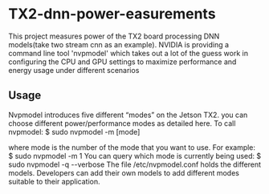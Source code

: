 # TX2-dnn-power-easurements
This project measures power of the TX2 board processing DNN models(take two stream cnn as an example). NVIDIA is providing a command line tool 'nvpmodel' which takes out a lot of the guess work in configuring the CPU and GPU settings to maximize performance and energy usage under different scenarios

## Usage
Nvpmodel introduces five different “modes” on the Jetson TX2. you can choose different power/performance modes as detailed here.
    To call nvpmodel:
    $ sudo nvpmodel -m [mode]
    
where mode is the number of the mode that you want to use. For example:
$ sudo nvpmodel -m 1
You can query which mode is currently being used:
$ sudo nvpmodel -q --verbose
The file /etc/nvpmodel.conf holds the different models. Developers can add their own models to add different modes suitable to their application.

